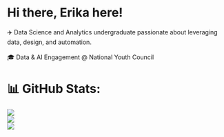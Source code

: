 # Hi there, Erika here!
✈️ Data Science and Analytics undergraduate passionate about leveraging data, design, and automation.<br><br>🎓 Data & AI Engagement @ National Youth Council <br>



# 📊 GitHub Stats:
![](https://github-readme-stats.vercel.app/api?username=ebichiaseed&theme=dark&hide_border=false&include_all_commits=false&count_private=false)<br/>
![](https://nirzak-streak-stats.vercel.app/?user=ebichiaseed&theme=dark&hide_border=false)<br/>
![](https://github-readme-stats.vercel.app/api/top-langs/?username=ebichiaseed&theme=dark&hide_border=false&include_all_commits=false&count_private=false&layout=compact)

